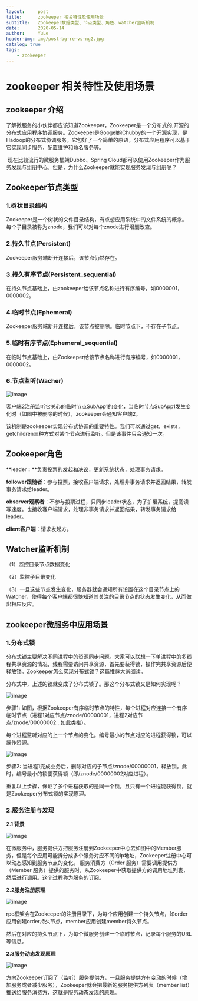 ```yaml
---
layout:     post
title:      zookeeper 相关特性及使用场景
subtitle:   Zookeeper数据类型、节点类型、角色、watcher监听机制
date:       2020-05-14
author:     YuLe
header-img: img/post-bg-re-vs-ng2.jpg
catalog: true
tags:
    - zookeeper
---
```


# zookeeper 相关特性及使用场景





## zookeeper 介绍

​		了解微服务的小伙伴都应该知道Zookeeper，Zookeeper是一个分布式的,开源的分布式应用程序协调服务。Zookeeper是Googel的Chubby的一个开源实现，是Hadoop的分布式协调服务，它包好了一个简单的原语，分布式应用程序可以基于它实现同步服务，配置维护和命名服务等。

​		现在比较流行的微服务框架Dubbo、Spring Cloud都可以使用Zookeeper作为服务发现与组册中心。但是，为什么Zookeeper就能实现服务发现与组册呢？



## Zookeeper节点类型

### 1.树状目录结构

Zookeeper是一个树状的文件目录结构，有点想应用系统中的文件系统的概念。每个子目录被称为znode，我们可以对每个znode进行增删改查。

### 2.持久节点(Persistent)

Zookeeper服务端断开连接后，该节点仍然存在。

### 3.持久有序节点(Persistent_sequential)

在持久节点基础上，由zookeeper给该节点名称进行有序编号，如0000001，0000002。

### 4.临时节点(Ephemeral)

Zookeeper服务端断开连接后，该节点被删除。临时节点下，不存在子节点。

### 5.临时有序节点(Ephemeral_sequential)

在临时节点基础上，由Zookeeper给该节点名称进行有序编号，如0000001，0000002。

### 6.节点监听(Wacher)

![image](https://yqfile.alicdn.com/0e5725f5f4446a525b13219286843bc48cbc8f44.png)



客户端2注册监听它关心的临时节点SubApp1的变化，当临时节点SubApp1发生变化时（如图中被删除的时候），zookeeper会通知客户端2。

该机制是zookeeper实现分布式协调的重要特性。我们可以通过get，exists，getchildren三种方式对某个节点进行监听。但是该事件只会通知一次。



## Zookeeper角色

**leader：**负责投票的发起和决议，更新系统状态，处理事务请求。

**follower跟随者**：参与投票，接收客户端请求，处理非事务请求并返回结果，转发事务请求给leader。

**observer观察者**：不参与投票过程，只同步leader状态，为了扩展系统，提高读写速度。也接收客户端请求，处理非事务请求并返回结果，转发事务请求给leader。

**client客户端**：请求发起方。



## Watcher监听机制

（1）监控目录节点数据变化

（2）监控子目录变化

（3）一旦这些节点发生变化，服务器就会通知所有设置在这个目录节点上的Watcher，使得每个客户端都很快知道其关注的目录节点的状态发生变化，从而做出相应反应。



## zookeeper微服务中应用场景

### 1.分布式锁

分布式锁主要解决不同进程中的资源同步问题。大家可以联想一下单进程中的多线程共享资源的情况，线程需要访问共享资源，首先要获得锁，操作完共享资源后便释放锁。Zookeeper怎么实现分布式锁？这篇推荐大家阅读。

分布式中，上述的锁就变成了分布式锁了。那这个分布式锁又是如何实现呢？



![image](https://yqfile.alicdn.com/2b3dc8c1338946ad2ad2f7f5970ea1413a5d935a.png)

步骤1: 如图，根据Zookeeper有序临时节点的特性，每个进程对应连接一个有序临时节点（进程1对应节点/znode/00000001，进程2对应节点/znode/00000002…如此类推）。

每个进程监听对应的上一个节点的变化。编号最小的节点对应的进程获得锁，可以操作资源。



![image](https://yqfile.alicdn.com/0ba381c7c26e86370c33acccdf45408b5e426e12.png)

步骤2: 当进程1完成业务后，删除对应的子节点/znode/00000001，释放锁。此时，编号最小的锁便获得锁（即/znode/00000002对应进程）。

重复以上步骤，保证了多个进程获取的是同一个锁，且只有一个进程能获得锁，就是Zookeeper分布式锁的实现原理。

### 2.服务注册与发现

**2.1 背景**



![image](https://yqfile.alicdn.com/bd5f36579710f69fbaebcff3638f6a93d5612964.png)

在微服务中，服务提供方把服务注册到Zookeeper中心去如图中的Member服务，但是每个应用可能拆分成多个服务对应不同的Ip地址，Zookeeper注册中心可以动态感知到服务节点的变化。
服务消费方（Order 服务）需要调用提供方（Member 服务）提供的服务时，从Zookeeper中获取提供方的调用地址列表，然后进行调用。这个过程称为服务的订阅。

**2.2服务注册原理**



![image](https://yqfile.alicdn.com/13eddd481b5f28fea18cb46a3103d58b4c1e32c7.png)

rpc框架会在Zookeeper的注册目录下，为每个应用创建一个持久节点，如order应用创建order持久节点，member应用创建member持久节点。

然后在对应的持久节点下，为每个微服务创建一个临时节点，记录每个服务的URL等信息。

**2.3服务动态发现原理**



![image](https://yqfile.alicdn.com/e2bd67df549306b076f18c6f9a0bb9ddd2adb0dc.png)

方向Zookeeper订阅了（监听）服务提供方，一旦服务提供方有变动的时候（增加服务或者减少服务），Zookeeper就会把最新的服务提供方列表（member list）推送给服务消费方，这就是服务动态发现的原理。

